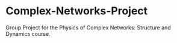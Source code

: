 # Complex-Networks-Project
Group Project for the Physics of Complex Networks: Structure and Dynamics course.
